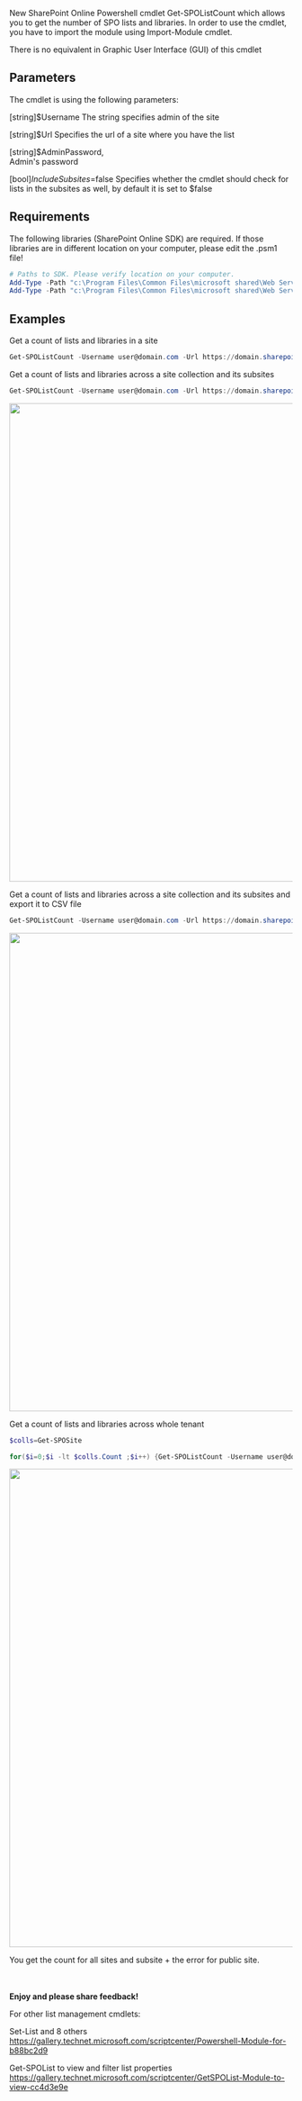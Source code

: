 New SharePoint Online Powershell cmdlet Get-SPOListCount which allows you to get the number of SPO lists and libraries. In order to use the cmdlet, you have to import the module using  Import-Module cmdlet.

 

There is no equivalent in Graphic User Interface (GUI) of this cmdlet

 

 

<h2>Parameters</h2>

 

The cmdlet is using the following parameters:

 [string]$Username
The string specifies admin of the site

[string]$Url
Specifies the url of a site where you have the list

[string]$AdminPassword,       
Admin's password

[bool]$IncludeSubsites=$false
Specifies whether the cmdlet should check for lists in the subsites as well, by default it is set to $false

 

 

<h2>Requirements</h2>

 

The following libraries (SharePoint Online SDK) are required. If those libraries are in different location on your computer, please edit the .psm1 file!

```powershell
# Paths to SDK. Please verify location on your computer.  
Add-Type -Path "c:\Program Files\Common Files\microsoft shared\Web Server Extensions\15\ISAPI\Microsoft.SharePoint.Client.dll"   
Add-Type -Path "c:\Program Files\Common Files\microsoft shared\Web Server Extensions\15\ISAPI\Microsoft.SharePoint.Client.Runtime.dll"  
``` 
 

<h2>Examples</h2>

 

Get a count of lists and libraries in a site
```powershell
Get-SPOListCount -Username user@domain.com -Url https://domain.sharepoint.com/sites/sitecollection/subsite -AdminPassword Pass
```
 

Get a count of lists and libraries across a site collection and its subsites
```powershell
Get-SPOListCount -Username user@domain.com -Url https://domain.sharepoint.com/sites/sitecollection -AdminPassword Pass -IncludeSubsites $true
```
 <img src="../GetSPOListCount cmdlet/GetListCount.PNG" width="850">



 

 

Get a count of lists and libraries across a site collection and its subsites and export it to CSV file
```powershell
Get-SPOListCount -Username user@domain.com -Url https://domain.sharepoint.com/sites/sitecollection -AdminPassword Pass -IncludeSubsites $true | export-CSV C:\listcount.csv
```
 
 <img src="../GetSPOListCount cmdlet/GetListCountCSV.PNG" width="850">


 

Get a count of lists and libraries across whole tenant
```powershell
$colls=Get-SPOSite

for($i=0;$i -lt $colls.Count ;$i++) {Get-SPOListCount -Username user@domain.com -Url $colls[$i].Url -AdminPassword Pass -IncludeSubsites $true }
```
  <img src="../GetSPOListCount cmdlet/GetListCounttenant.PNG" width="850">



You get the count for all sites and subsite + the error for public site.

 

 

 
<br/><br/>
<b>Enjoy and please share feedback!</b>

 

For other list management cmdlets:

Set-List and 8 others  https://gallery.technet.microsoft.com/scriptcenter/Powershell-Module-for-b88bc2d9

Get-SPOList to view and filter list properties https://gallery.technet.microsoft.com/scriptcenter/GetSPOList-Module-to-view-cc4d3e9e
